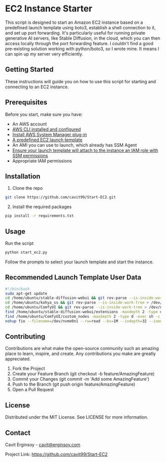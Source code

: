 # EC2 Instance Starter

This script is designed to start an Amazon EC2 instance based on a predefined launch template using boto3, establish a shell connection to it, and set up port forwarding. It's particularly useful for running private generative AI servers, like Stable Diffusion, in the cloud, which you can then access locally through the port forwarding feature.
I couldn't find a good pre-existing solution working with python/boto3, so I wrote mine. It means I can spin up my server very efficiently.

## Getting Started

These instructions will guide you on how to use this script for starting and connecting to an EC2 instance.

## Prerequisites

Before you start, make sure you have:

- An AWS account
- [AWS CLI installed and configured](https://docs.aws.amazon.com/cli/latest/userguide/getting-started-install.html)
- [Install AWS System Manager plug-in](https://docs.aws.amazon.com/systems-manager/latest/userguide/session-manager-working-with-install-plugin.html)
- [A predefined EC2 launch template](https://docs.aws.amazon.com/AWSEC2/latest/UserGuide/create-launch-template.html)
- An AMI you can use to launch, which already has SSM Agent
- [Ensure your launch template will attach to the instance an IAM role with SSM permissions](https://docs.aws.amazon.com/systems-manager/latest/userguide/session-manager-getting-started-instance-profile.html)
- Appropriate IAM permissions


## Installation

1. Clone the repo
```sh
git clone https://github.com/cavit99/Start-EC2.git
```


2. Install the required packages
```sh
pip install -r requirements.txt
```

## Usage

Run the script
```sh
python start_ec2.py
```

Follow the prompts to select your launch template and start the instance.

## Recommended Launch Template User Data
```sh
#!/bin/bash
sudo apt-get update
cd /home/ubuntu/stable-diffusion-webui && git rev-parse --is-inside-work-tree > /dev/null 2>&1 && git pull
cd /home/ubuntu/kohya_ss && git rev-parse --is-inside-work-tree > /dev/null 2>&1 && git pull
cd /home/ubuntu/ComfyUI && git rev-parse --is-inside-work-tree > /dev/null 2>&1 && git pull
find /home/ubuntu/stable-diffusion-webui/extensions -maxdepth 2 -type d -exec sh -c 'cd {} && git rev-parse --is-inside-work-tree > /dev/null 2>&1 && git pull' \;
find /home/ubuntu/ComfyUI/custom_nodes -maxdepth 2 -type d -exec sh -c 'cd {} && git rev-parse --is-inside-work-tree > /dev/null 2>&1 && git pull' \;
nohup fio --filename=/dev/nvme0n1 --rw=read --bs=1M --iodepth=32 --ioengine=libaio --direct=1 --name=volume-initialize &
```

## Contributing

Contributions are what make the open-source community such an amazing place to learn, inspire, and create. Any contributions you make are greatly appreciated.

1. Fork the Project
2. Create your Feature Branch (git checkout -b feature/AmazingFeature)
3. Commit your Changes (git commit -m 'Add some AmazingFeature')
4. Push to the Branch (git push origin feature/AmazingFeature)
5. Open a Pull Request

## License

Distributed under the MIT License. See LICENSE for more information.

## Contact

Cavit Erginsoy - cavit@erginsoy.com

Project Link: https://github.com/cavit99/Start-EC2
